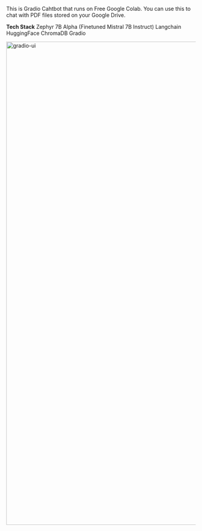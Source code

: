 This is Gradio Cahtbot that runs on Free Google Colab. You can use this to chat with PDF files stored on your Google Drive.

**Tech Stack**
Zephyr 7B Alpha (Finetuned Mistral 7B Instruct)
Langchain
HuggingFace
ChromaDB
Gradio

<img width="1283" alt="gradio-ui" src="https://github.com/aigeek0x0/zephyr-7b-alpha-langchain-chatbot/assets/133686742/72a42fe5-3a35-44c1-a971-d5f6de6de11d">
